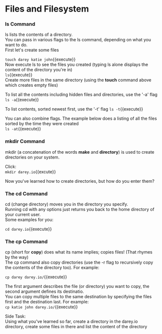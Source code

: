 # Files and Filesystem
### ls Command
ls lists the contents of a directory.  
You can pass in various flags to the ls command, depending on what you want to do.  
First let's create some files  

`touch darey katie john`{{execute}}  
Now execute ls to see the files you created (typing ls alone displays the content of the directory you're in)  
`ls`{{execute}}  
Create more files in the same directory (using the **touch** command above which creates empty files)

To list all the contents including hidden files and directories, use the '-a' flag  
`ls -a`{{execute}}
  
To list contents, sorted newest first, use the '-t' flag
`ls -t`{{execute}}  
  
You can also combine flags. The example below does a listing of all the files sorted by the time they were created  
`ls -at`{{execute}}  

  
### mkdir Command
mkdir (a concatenation of the words **make** and **directory**) is used to create directories on your system.  
  
Click:  
`mkdir darey.io`{{excute}}  
  
Now you've learned how to create directories, but how do you enter them?
### The cd Command
cd (change directory) moves you in the directory you specify.  
Running cd with any options just returns you back to the home directory of your current user.  
Some examples for you:  
  
`cd darey.io`{{execute}}

### The cp Command
cp (short for **copy**) does what its name implies; copies files! (That rhymes by the way)  
The cp command also copy directories (use the -r flag to recursively copy the contents of the directory too). For example:  
  
`cp darey darey.io/`{{execute}}  
  
The first argument describes the file (or directory) you want to copy, the second argument defines its destinatio.  
You can copy multiple files to the same destination by specifying the files first and the destination last. For example:  
`cp katie john darey.io/`{{execute}}
  
Side Task:  
Using what you've learned so far, create a directory in the darey.io directory, create some files in there and list the content of the directory  
